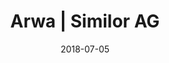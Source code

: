 ﻿---
title:          "Arwa | Similor AG"
date:           "2018-07-05"
draft:          false
robotsExclude:  true
---
